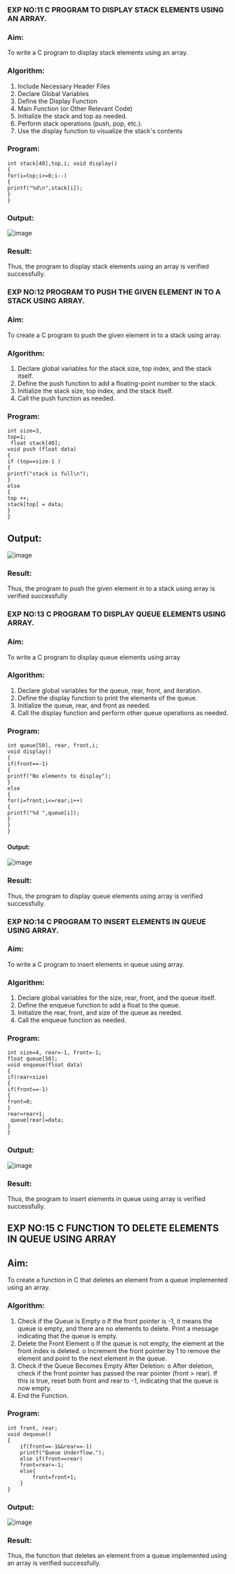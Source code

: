 ### EXP NO:11 C PROGRAM TO DISPLAY STACK ELEMENTS USING AN ARRAY.

### Aim:
To write a C program to display stack elements using an array.
### Algorithm:
1.	Include Necessary Header Files
2.	Declare Global Variables
3.	Define the Display Function
4.	Main Function (or Other Relevant Code)
5.	Initialize the stack and top as needed.
6.	Perform stack operations (push, pop, etc.).
7.	Use the display function to visualize the stack's contents
 
### Program:
```
int stack[40],top,i; void display()
{
for(i=top;i>=0;i--)
{
printf("%d\n",stack[i]);
}
}
```
### Output:

![image](https://github.com/user-attachments/assets/4079e978-bba2-4dd9-91df-4e9c260d34b0)




### Result:
Thus, the program to display stack elements using an array is verified successfully.
 

### EXP NO:12  PROGRAM TO PUSH THE GIVEN ELEMENT IN TO A STACK USING ARRAY.
### Aim:
To create a C program to push the given element in to a stack using array.
### Algorithm:
1.	Declare global variables for the stack size, top index, and the stack itself.
2.	Define the push function to add a floating-point number to the stack.
3.	Initialize the stack size, top index, and the stack itself.
4.	Call the push function as needed.
 
### Program:

```
int size=3,
top=1;
 float stack[40];
void push (float data)
{
if (top==size-1 )
{
printf("stack is full\n");
}
else
{
top ++;
stack[top] = data;
}
}
```

## Output:


![image](https://github.com/user-attachments/assets/14399a6e-549b-48e8-9908-9e31c13086f2)




### Result:
Thus, the program to push the given element in to a stack using array is verified successfully


 
### EXP NO:13 C PROGRAM TO DISPLAY QUEUE ELEMENTS USING ARRAY.
### Aim:
To write a C program to display queue elements using array

### Algorithm:
1.	Declare global variables for the queue, rear, front, and iteration.
2.	Define the display function to print the elements of the queue.
3.	Initialize the queue, rear, and front as needed.
4.	Call the display function and perform other queue operations as needed.
 
### Program:

```
int queue[50], rear, front,i;
void display()
{
if(front==-1)
{
printf("No elements to display");
}
else
{
for(i=front;i<=rear;i++)
{
printf("%d ",queue[i]);
}
}
}
```
#### Output:

![image](https://github.com/user-attachments/assets/1de3cec8-6552-4c8b-9222-5ca44f0548ba)


### Result:
Thus, the program to display queue elements using array is verified successfully.


 
### EXP NO:14 C PROGRAM TO INSERT ELEMENTS IN QUEUE USING ARRAY.
### Aim:
To write a C program to insert elements in queue using array.

### Algorithm:
1.	Declare global variables for the size, rear, front, and the queue itself.
2.	Define the enqueue function to add a float to the queue.
3.	Initialize the rear, front, and size of the queue as needed.
4.	Call the enqueue function as needed.

### Program:

```
int size=4, rear=-1, front=-1;
float queue[50];
void enqueue(float data)
{
if(rear<size)
{
if(front==-1)
{
front=0;
}
rear=rear+1;
 queue[rear]=data;
}
}
```

### Output:

![image](https://github.com/user-attachments/assets/2507efc0-3552-42f8-b1ac-76bc4901a5a3)

### Result:
Thus, the program to insert elements in queue using array is verified successfully.



 
## EXP NO:15 C FUNCTION TO DELETE ELEMENTS IN QUEUE USING ARRAY



## Aim:

To create a function in C that deletes an element from a queue implemented using an array.

### Algorithm:

1.	Check if the Queue is Empty
o	If the front pointer is -1, it means the queue is empty, and there are no elements to delete. Print a message indicating that the queue is empty.
2.	Delete the Front Element
o	If the queue is not empty, the element at the front index is deleted.
o	Increment the front pointer by 1 to remove the element and point to the next element in the queue.
3.	Check if the Queue Becomes Empty After Deletion:
o	After deletion, check if the front pointer has passed the rear pointer (front > rear). If this is true, reset both front and rear to -1, indicating that the queue is now empty.
4.	End the Function.



### Program:

```
int front, rear;
void dequeue()
{
    if(front==-1&&rear==-1)
    printf("Queue Underflow.");
    else if(front==rear)
    front=rear=-1;
    else{
        front=front+1;
    }
}
```
### Output:

![image](https://github.com/user-attachments/assets/07a08f70-f9b5-4d65-a667-f3ef1acd262c)


### Result:
Thus, the function that deletes an element from a queue implemented using an array is verified successfully.
